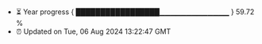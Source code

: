 - ⏳ Year progress { █████████████████▁▁▁▁▁▁▁▁▁▁▁▁▁ } 59.72 %
- ⏰ Updated on Tue, 06 Aug 2024 13:22:47 GMT

